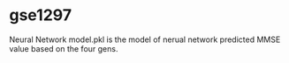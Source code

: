 # gse1297

Neural Network model.pkl is the model of nerual network predicted MMSE value based on the four gens.

